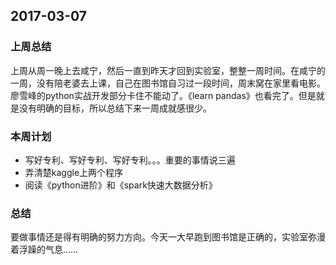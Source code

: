 ## 2017-03-07 ##

### 上周总结 ###
上周从周一晚上去咸宁，然后一直到昨天才回到实验室，整整一周时间。在咸宁的一周，没有陪老婆去上课，自己在图书馆自习过一段时间，周末窝在家里看电影。廖雪峰的python实战开发部分卡住不能动了。《learn pandas》也看完了。但是就是没有明确的目标，所以总结下来一周成就感很少。  


### 本周计划 ###
+ 写好专利、写好专利、写好专利。。。重要的事情说三遍
+ 弄清楚kaggle上两个程序
+ 阅读《python进阶》和《spark快速大数据分析》

### 总结 ###
要做事情还是得有明确的努力方向。今天一大早跑到图书馆是正确的，实验室弥漫着浮躁的气息……
